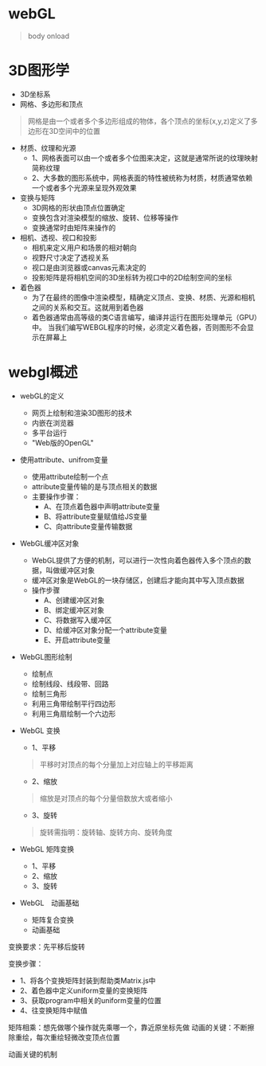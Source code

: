 # webGL
> body onload

# 3D图形学
- 3D坐标系
- 网格、多边形和顶点
> 网格是由一个或者多个多边形组成的物体，各个顶点的坐标(x,y,z)定义了多边形在3D空间中的位置
- 材质、纹理和光源
    - 1、网格表面可以由一个或者多个位图来决定，这就是通常所说的纹理映射简称纹理
    - 2、大多数的图形系统中，网格表面的特性被统称为材质，材质通常依赖一个或者多个光源来呈现外观效果
- 变换与矩阵
    - 3D网格的形状由顶点位置确定
    - 变换包含对渲染模型的缩放、旋转、位移等操作
    - 变换通常时由矩阵来操作的
- 相机、透视、视口和投影
    - 相机来定义用户和场景的相对朝向
    - 视野尺寸决定了透视关系
    - 视口是由浏览器或canvas元素决定的
    - 投影矩阵是将相机空间的3D坐标转为视口中的2D绘制空间的坐标
- 着色器
    - 为了在最终的图像中渲染模型，精确定义顶点、变换、材质、光源和相机之间的关系和交互。这就用到着色器
    - 着色器通常由高等级的类C语言编写，编译并运行在图形处理单元（GPU）中。
    当我们编写WEBGL程序的时候，必须定义着色器，否则图形不会显示在屏幕上

# webgl概述
    
    
- webGL的定义
    - 网页上绘制和渲染3D图形的技术
    - 内嵌在浏览器
    - 多平台运行
    - "Web版的OpenGL"

- 使用attribute、unifrom变量
    - 使用attribute绘制一个点
    - attribute变量传输的是与顶点相关的数据
    - 主要操作步骤：
        - A、在顶点着色器中声明attribute变量
        - B、将attribute变量赋值给JS变量
        - C、向attribute变量传输数据

- WebGL缓冲区对象
    - WebGL提供了方便的机制，可以进行一次性向着色器传入多个顶点的数据，叫做缓冲区对象
    - 缓冲区对象是WebGL的一块存储区，创建后才能向其中写入顶点数据
    - 操作步骤
        - A、创建缓冲区对象
        - B、绑定缓冲区对象
        - C、将数据写入缓冲区
        - D、给缓冲区对象分配一个attribute变量
        - E、开启attribute变量

- WebGL图形绘制
    - 绘制点
    - 绘制线段、线段带、回路 
    - 绘制三角形
    - 利用三角带绘制平行四边形
    - 利用三角扇绘制一个六边形
    
- WebGL 变换
    - 1、平移
    > 平移时对顶点的每个分量加上对应轴上的平移距离
    - 2、缩放
    > 缩放是对顶点的每个分量倍数放大或者缩小
    - 3、旋转
    > 旋转需指明：旋转轴、旋转方向、旋转角度

- WebGL 矩阵变换
    - 1、平移
    - 2、缩放
    - 3、旋转
    
- WebGL　动画基础
    - 矩阵复合变换
    - 动画基础
    
变换要求：先平移后旋转

变换步骤：
- 1、将各个变换矩阵封装到帮助类Matrix.js中
- 2、着色器中定义uniform变量的变换矩阵
- 3、获取program中相关的uniform变量的位置
- 4、往变换矩阵中赋值

矩阵相乘：想先做哪个操作就先乘哪一个，靠近原坐标先做
动画的关键：不断擦除重绘，每次重绘轻微改变顶点位置

动画关键的机制